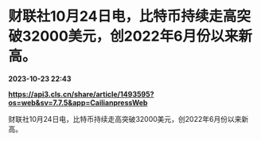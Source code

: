 # 财联社10月24日电，比特币持续走高突破32000美元，创2022年6月份以来新高。

**2023-10-23 22:43**

**https://api3.cls.cn/share/article/1493595?os=web&sv=7.7.5&app=CailianpressWeb**

财联社10月24日电，比特币持续走高突破32000美元，创2022年6月份以来新高。